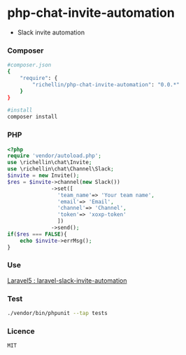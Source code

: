 # php-chat-invite-automation
+ Slack invite automation

### Composer
```sh
#composer.json
{
    "require": {
        "richellin/php-chat-invite-automation": "0.0.*"
    }
}

#install
composer install

```

### PHP
```php
<?php
require 'vendor/autoload.php';
use \richellin\chat\Invite;
use \richellin\chat\Channel\Slack;
$invite = new Invite();
$res = $invite->channel(new Slack())
              ->set([
                'team_name'=> 'Your team name',
                'email'=> 'Email',
                'channel'=> 'Channel',
                'token'=> 'xoxp-token'
                ])
              ->send();
if($res === FALSE){
    echo $invite->errMsg();
}
```

### Use
[Laravel5 : laravel-slack-invite-automation](https://github.com/richellin/laravel-slack-invite-automation)

### Test
```sh
./vendor/bin/phpunit --tap tests
```

### Licence
```
MIT
```
